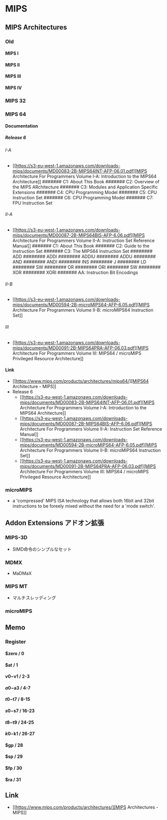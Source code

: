 # MIPS
## MIPS Architectures
### Old
#### MIPS I
#### MIPS II
#### MIPS III
#### MIPS IV
### MIPS 32
### MIPS 64
#### Documentation
##### Release 6
###### I-A
- [[https://s3-eu-west-1.amazonaws.com/downloads-mips/documents/MD00083-2B-MIPS64INT-AFP-06.01.pdf][MIPS Architecture For Programmers Volume I-A: Introduction to the MIPS64 Architecture]]
####### C1: About This Book
####### C2: Overview of the MIPS ARchitecture
####### C3: Modules and Application Specific Extensions
####### C4: CPU Programming Model
####### C5: CPU Instruction Set
####### C6: CPU Programming Model
####### C7: FPU Instruction Set
###### II-A
- [[https://s3-eu-west-1.amazonaws.com/downloads-mips/documents/MD00087-2B-MIPS64BIS-AFP-6.06.pdf][MIPS Architecture For Programmers Volume II-A: Instruction Set Reference Manual]]
####### C1: About This Book
####### C2: Guide to the Instruction Set
####### C3: The MIPS64 Instruction Set
######## ADD
######## ADDI
######## ADDIU
######## ADDU
######## AND
######## ANDI
######## INS
######## J
######## LD
######## SW
######## OR
######## ORI
######## SW
######## XOR
######## XORI
####### AA: Instruction Bit Encodings
###### II-B
- [[https://s3-eu-west-1.amazonaws.com/downloads-mips/documents/MD00594-2B-microMIPS64-AFP-6.05.pdf][MIPS Architecture For Programmers Volume II-B: microMIPS64 Instruction Set]]
###### III
- [[https://s3-eu-west-1.amazonaws.com/downloads-mips/documents/MD00091-2B-MIPS64PRA-AFP-06.03.pdf][MIPS Architecture For Programmers Volume III: MIPS64 / microMIPS Privileged Resource Architecture]]
#### Link
- [[https://www.mips.com/products/architectures/mips64/][MIPS64 Architecture - MIPS]]
- Release 6
  - [[https://s3-eu-west-1.amazonaws.com/downloads-mips/documents/MD00083-2B-MIPS64INT-AFP-06.01.pdf][MIPS Architecture For Programmers Volume I-A: Introduction to the MIPS64 Architecture]]
  - [[https://s3-eu-west-1.amazonaws.com/downloads-mips/documents/MD00087-2B-MIPS64BIS-AFP-6.06.pdf][MIPS Architecture For Programmers Volume II-A: Instruction Set Reference Manual]]
  - [[https://s3-eu-west-1.amazonaws.com/downloads-mips/documents/MD00594-2B-microMIPS64-AFP-6.05.pdf][MIPS Architecture For Programmers Volume II-B: microMIPS64 Instruction Set]]
  - [[https://s3-eu-west-1.amazonaws.com/downloads-mips/documents/MD00091-2B-MIPS64PRA-AFP-06.03.pdf][MIPS Architecture For Programmers Volume III: MIPS64 / microMIPS Privileged Resource Architecture]]
### microMIPS
- a 'compressed' MIPS ISA technology that allows both 16bit and 32bit instructions to be foreely mixed without the need for a 'mode switch'.
## Addon Extensions アドオン拡張
### MIPS-3D
- SIMD命令のシンプルなセット
### MDMX
- MaDMaX
### MIPS MT
- マルチスレッディング
### microMIPS
## Memo
### Register
#### $zero / 0
#### $at / 1
#### $v0-$v1 / 2-3
#### $a0-$a3 / 4-7
#### $t0-$t7 / 8-15
#### $s0-$s7 / 16-23
#### $t8-$t9 / 24-25
#### $k0-$k1 / 26-27
#### $gp / 28
#### $sp / 29
#### $fp / 30
#### $ra / 31
## Link
- [[https://www.mips.com/products/architectures/][MIPS Architectures - MIPS]]
